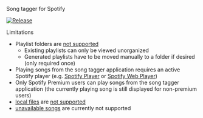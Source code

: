 Song tagger for Spotify

[![Release](https://github.com/BenediktAlkin/SpotifySongTagger/actions/workflows/release.yaml/badge.svg)](https://github.com/BenediktAlkin/UpdaterTest/actions/workflows/release.yaml)

Limitations
* Playlist folders are [not supported](https://developer.spotify.com/documentation/general/guides/working-with-playlists/#folders)
  * Existing playlists can only be viewed unorganized
  * Generated playlists have to be moved manually to a folder if desired (only required once)
* Playing songs from the song tagger application requires an active Spotify player (e.g. [Spotify Player](https://www.spotify.com/us/download/other/) or [Spotify Web Player](https://open.spotify.com/))
* Only Spotify Premium users can play songs from the song tagger application (the currently playing song is still displayed for non-premium users)
* [local files](https://support.spotify.com/us/article/local-files/) are [not supported](https://developer.spotify.com/documentation/general/guides/local-files-spotify-playlists/#limitations)
* [unavailable songs](https://community.spotify.com/t5/iOS-iPhone-iPad/Song-unavailable/td-p/4816227#:~:text=The%20greyed%20out%20tracks%20just,to%20the%20individual%20music%20companies.) are currently not supported